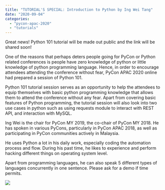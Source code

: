 ```yaml
---
title: "TUTORIAL'S SPECIAL: Introduction to Python by Ing Wei Tang"
date: "2020-09-04"
categories:
  - "pycon-apac-2020"
  - "tutorials"
---
```


Great news! Python 101 tutorial will be made out public and the link will be shared soon!

One of the reasons that perhaps deters people going for PyCon or Python related conferences is people have zero knowledge of python or little knowledge of python programming language. Hence, in order to encourage attendees attending the conference without fear, PyCon APAC 2020 online had prepared a session of Python 101.

Python 101 tutorial session serves as an opportunity to help the attendees to equip themselves with basic python programming knowledge that allows them to attend the conference without any fear. Apart from covering basic features of Python programming, the tutorial session will also look into two use cases in python such as using requests module to interact with REST API, and interaction with MySQL.

Ing Wei is the chair for PyCon MY 2019, the co-chair of PyCon MY 2018. He has spoken in various PyCons, particularly in PyCon APAC 2018, as well as participating in PyCon communities actively in Malaysia.

He uses Python a lot in his daily work, especially coding the automation process and flow. During his past time, he likes to experience and perform hacking different things on operating system level.

Apart from programming languages, he can also speak 5 different types of languages concurrently in one sentence. Please ask for a demo if time permits.

![](/archived-images/118586912_627305507978451_4954898574308600901_o.jpg?w=1024)
